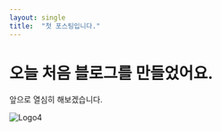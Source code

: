 ```yaml
---
layout: single
title:  "첫 포스팅입니다."
---
```


# 오늘 처음 블로그를 만들었어요.

앞으로 열심히 해보겠습니다.

![Logo4](C:\Users\박지영\Documents\GithubBlog\desgurus.github.io.blog\DesGurus.github.io\images\2024-04-04-first\Logo4.png)
